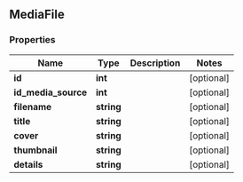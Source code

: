 ## MediaFile

### Properties
Name | Type | Description | Notes
------------ | ------------- | ------------- | -------------
**id** | **int** |  | [optional] 
**id_media_source** | **int** |  | [optional] 
**filename** | **string** |  | [optional] 
**title** | **string** |  | [optional] 
**cover** | **string** |  | [optional] 
**thumbnail** | **string** |  | [optional] 
**details** | **string** |  | [optional] 


